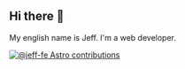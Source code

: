 ## Hi there 👋
My english name is Jeff.  I'm a web developer.

[![@jeff-fe Astro contributions](https://astro.badg.es/v1/contributor/jeff-fe.svg)](https://astro.badg.es/v1/contributor/jeff-fe/)

<!--
**jeff-fe/jeff-fe** is a ✨ _special_ ✨ repository because its `README.md` (this file) appears on your GitHub profile.

Here are some ideas to get you started:

- 🔭 I’m currently working on ...
- 🌱 I’m currently learning ...
- 👯 I’m looking to collaborate on ...
- 🤔 I’m looking for help with ...
- 💬 Ask me about ...
- 📫 How to reach me: ...
- 😄 Pronouns: ...
- ⚡ Fun fact: ...
-->
